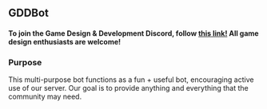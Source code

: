 ## GDDBot

#### To join the Game Design & Development Discord, follow [this link!](https://discord.gg/yaFYJxc) All game design enthusiasts are welcome!

### Purpose

This multi-purpose bot functions as a fun + useful bot, encouraging active use of our server. Our goal is to provide anything and everything that the community may need.
